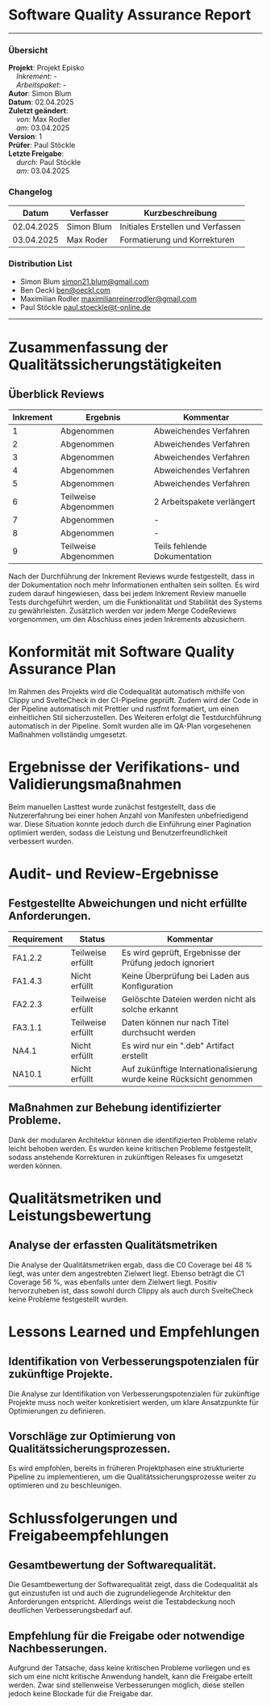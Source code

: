 # Software Quality Assurance Report

---

### Übersicht

**Projekt**: Projekt Episko \
&nbsp;&nbsp;&nbsp;&nbsp;_Inkrement_: -\
&nbsp;&nbsp;&nbsp;&nbsp;_Arbeitspaket_: -\
**Autor**: Simon Blum\
**Datum**: 02.04.2025\
**Zuletzt geändert**: \
&nbsp;&nbsp;&nbsp;&nbsp;_von_: Max Rodler\
&nbsp;&nbsp;&nbsp;&nbsp;_am_: 03.04.2025\
**Version**: 1 \
**Prüfer**: Paul Stöckle\
**Letzte Freigabe**: \
&nbsp;&nbsp;&nbsp;&nbsp;_durch_: Paul Stöckle\
&nbsp;&nbsp;&nbsp;&nbsp;_am_: 03.04.2025

### Changelog

| Datum      | Verfasser  | Kurzbeschreibung                  |
|------------|------------|-----------------------------------|
| 02.04.2025 | Simon Blum | Initiales Erstellen und Verfassen |
| 03.04.2025 | Max Roder  | Formatierung und Korrekturen      |

### Distribution List

- Simon Blum <simon21.blum@gmail.com>
- Ben Oeckl <ben@oeckl.com>
- Maximilian Rodler <maximilianreinerrodler@gmail.com>
- Paul Stöckle <paul.stoeckle@t-online.de>

---

# Zusammenfassung der Qualitätssicherungstätigkeiten

## Überblick Reviews

| Inkrement | Ergebnis             | Kommentar                    | 
|-----------|----------------------|------------------------------|
| 1         | Abgenommen           | Abweichendes Verfahren       |
| 2         | Abgenommen           | Abweichendes Verfahren       |
| 3         | Abgenommen           | Abweichendes Verfahren       |
| 4         | Abgenommen           | Abweichendes Verfahren       |
| 5         | Abgenommen           | Abweichendes Verfahren       |
| 6         | Teilweise Abgenommen | 2 Arbeitspakete verlängert   |
| 7         | Abgenommen           | -                            |
| 8         | Abgenommen           | -                            |
| 9         | Teilweise Abgenommen | Teils fehlende Dokumentation |

Nach der Durchführung der Inkrement Reviews wurde festgestellt, dass in der Dokumentation noch mehr Informationen
enthalten sein sollten.
Es wird zudem darauf hingewiesen, dass bei jedem Inkrement Review manuelle Tests durchgeführt werden, um die
Funktionalität und Stabilität des Systems zu gewährleisten.
Zusätzlich werden vor jedem Merge CodeReviews vorgenommen, um den Abschluss eines jeden Inkrements abzusichern.

# Konformität mit Software Quality Assurance Plan

Im Rahmen des Projekts wird die Codequalität automatisch mithilfe von Clippy und SvelteCheck in der CI-Pipeline geprüft.
Zudem wird der Code in der Pipeline automatisch mit Prettier und rustfmt formatiert, um einen einheitlichen Stil
sicherzustellen.
Des Weiteren erfolgt die Testdurchführung automatisch in der Pipeline.
Somit wurden alle im QA-Plan vorgesehenen Maßnahmen vollständig umgesetzt.

# Ergebnisse der Verifikations- und Validierungsmaßnahmen

Beim manuellen Lasttest wurde zunächst festgestellt, dass die Nutzererfahrung bei einer hohen Anzahl von Manifesten
unbefriedigend war.
Diese Situation konnte jedoch durch die Einführung einer Pagination optimiert werden, sodass die Leistung und
Benutzerfreundlichkeit verbessert wurden.

# Audit- und Review-Ergebnisse

## Festgestellte Abweichungen und nicht erfüllte Anforderungen.

| Requirement | Status            | Kommentar                                                           |
|-------------|-------------------|---------------------------------------------------------------------|
| FA1.2.2     | Teilweise erfüllt | Es wird geprüft, Ergebnisse der Prüfung jedoch ignoriert            |
| FA1.4.3     | Nicht erfüllt     | Keine Überprüfung bei Laden aus Konfiguration                       |
| FA2.2.3     | Teilweise erfüllt | Gelöschte Dateien werden nicht als solche erkannt                   |
| FA3.1.1     | Teilweise erfüllt | Daten können nur nach Titel durchsucht werden                       |
| NA4.1       | Nicht erfüllt     | Es wird nur ein ".deb" Artifact erstellt                            |
| NA10.1      | Nicht erfüllt     | Auf zukünftige Internationalisierung wurde keine Rücksicht genommen |

## Maßnahmen zur Behebung identifizierter Probleme.

Dank der modularen Architektur können die identifizierten Probleme relativ leicht behoben werden.
Es wurden keine kritischen Probleme festgestellt, sodass anstehende Korrekturen in zukünftigen Releases fix umgesetzt
werden können.

# Qualitätsmetriken und Leistungsbewertung

## Analyse der erfassten Qualitätsmetriken

Die Analyse der Qualitätsmetriken ergab, dass die C0 Coverage bei 48 % liegt, was unter dem angestrebten Zielwert liegt.
Ebenso beträgt die C1 Coverage 56 %, was ebenfalls unter dem Zielwert liegt.
Positiv hervorzuheben ist, dass sowohl durch Clippy als auch durch SvelteCheck keine Probleme festgestellt wurden.

# Lessons Learned und Empfehlungen

## Identifikation von Verbesserungspotenzialen für zukünftige Projekte.

Die Analyse zur Identifikation von Verbesserungspotenzialen für zukünftige Projekte
muss noch weiter konkretisiert werden, um klare Ansatzpunkte für Optimierungen zu definieren.

## Vorschläge zur Optimierung von Qualitätssicherungsprozessen.

Es wird empfohlen, bereits in früheren Projektphasen eine strukturierte Pipeline
zu implementieren, um die Qualitätssicherungsprozesse weiter zu optimieren und zu beschleunigen.

# Schlussfolgerungen und Freigabeempfehlungen

## Gesamtbewertung der Softwarequalität.

Die Gesamtbewertung der Softwarequalität zeigt, dass die Codequalität
als gut einzustufen ist und auch die zugrundeliegende Architektur den Anforderungen entspricht.
Allerdings weist die Testabdeckung noch deutlichen Verbesserungsbedarf auf.

## Empfehlung für die Freigabe oder notwendige Nachbesserungen.

Aufgrund der Tatsache, dass keine kritischen Probleme vorliegen und es sich um eine nicht
kritische Anwendung handelt, kann die Freigabe erteilt werden. Zwar sind stellenweise Verbesserungen möglich,
diese stellen jedoch keine Blockade für die Freigabe dar.

